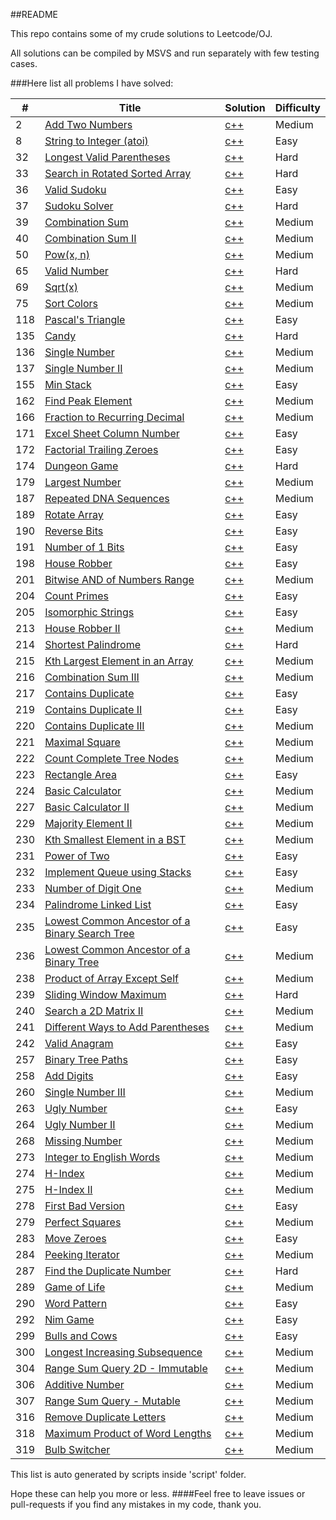 ##README

This repo contains some of my crude solutions to Leetcode/OJ.

All solutions can be compiled by MSVS and run separately with few testing cases.

###Here list all problems I have solved:

|  #  | Title | Solution | Difficulty |
| --- | ----- | -------- | ---------- |
| 2 | [Add Two Numbers](https://leetcode.com//problems/add-two-numbers/) | [c++](src/AddTwoNumbers/program.cpp) | Medium |
| 8 | [String to Integer (atoi)](https://leetcode.com//problems/string-to-integer-atoi/) | [c++](src/atoi/program.cpp) | Easy |
| 32 | [Longest Valid Parentheses](https://leetcode.com//problems/longest-valid-parentheses/) | [c++](src/LongestValidParentheses/program.cpp) | Hard |
| 33 | [Search in Rotated Sorted Array](https://leetcode.com//problems/search-in-rotated-sorted-array/) | [c++](src/SearchInRotatedSortedArray/program.cpp) | Hard |
| 36 | [Valid Sudoku](https://leetcode.com//problems/valid-sudoku/) | [c++](src/ValidSudoku/program.cpp) | Easy |
| 37 | [Sudoku Solver](https://leetcode.com//problems/sudoku-solver/) | [c++](src/SudokuSolver/program.cpp) | Hard |
| 39 | [Combination Sum](https://leetcode.com//problems/combination-sum/) | [c++](src/CombinationSum/program.cpp) | Medium |
| 40 | [Combination Sum II](https://leetcode.com//problems/combination-sum-ii/) | [c++](src/CombinationSumII/program.cpp) | Medium |
| 50 | [Pow(x, n)](https://leetcode.com//problems/powx-n/) | [c++](src/Pow(x,n)/program.cpp) | Medium |
| 65 | [Valid Number](https://leetcode.com//problems/valid-number/) | [c++](src/ValidNumber/program.cpp) | Hard |
| 69 | [Sqrt(x)](https://leetcode.com//problems/sqrtx/) | [c++](src/Sqrt(x)/program.cpp) | Medium |
| 75 | [Sort Colors](https://leetcode.com//problems/sort-colors/) | [c++](src/SortColors/program.cpp) | Medium |
| 118 | [Pascal&#39;s Triangle](https://leetcode.com//problems/pascals-triangle/) | [c++](src/PascalTriangel/program.cpp) | Easy |
| 135 | [Candy](https://leetcode.com//problems/candy/) | [c++](src/Candy/program.cpp) | Hard |
| 136 | [Single Number](https://leetcode.com//problems/single-number/) | [c++](src/SingleNumber/program.cpp) | Medium |
| 137 | [Single Number II](https://leetcode.com//problems/single-number-ii/) | [c++](src/SingleNumberII/program.cpp) | Medium |
| 155 | [Min Stack](https://leetcode.com//problems/min-stack/) | [c++](src/MinStack/program.cpp) | Easy |
| 162 | [Find Peak Element](https://leetcode.com//problems/find-peak-element/) | [c++](src/FindPeakElement/program.cpp) | Medium |
| 166 | [Fraction to Recurring Decimal](https://leetcode.com//problems/fraction-to-recurring-decimal/) | [c++](src/FractiontoRecurringDecimal/program.cpp) | Medium |
| 171 | [Excel Sheet Column Number](https://leetcode.com//problems/excel-sheet-column-number/) | [c++](src/ExcelSheetColumnNumber/program.cpp) | Easy |
| 172 | [Factorial Trailing Zeroes](https://leetcode.com//problems/factorial-trailing-zeroes/) | [c++](src/FactorialTrailingZeroes/program.cpp) | Easy |
| 174 | [Dungeon Game](https://leetcode.com//problems/dungeon-game/) | [c++](src/DungeonGame/program.cpp) | Hard |
| 179 | [Largest Number](https://leetcode.com//problems/largest-number/) | [c++](src/LargestNumber/program.cpp) | Medium |
| 187 | [Repeated DNA Sequences](https://leetcode.com//problems/repeated-dna-sequences/) | [c++](src/RepeatedDNA/program.cpp) | Medium |
| 189 | [Rotate Array](https://leetcode.com//problems/rotate-array/) | [c++](src/RotateArray/program.cpp) | Easy |
| 190 | [Reverse Bits](https://leetcode.com//problems/reverse-bits/) | [c++](src/ReverseBits/program.cpp) | Easy |
| 191 | [Number of 1 Bits](https://leetcode.com//problems/number-of-1-bits/) | [c++](src/Numof1Bits/program.cpp) | Easy |
| 198 | [House Robber](https://leetcode.com//problems/house-robber/) | [c++](src/HouseRober/program.cpp) | Easy |
| 201 | [Bitwise AND of Numbers Range](https://leetcode.com//problems/bitwise-and-of-numbers-range/) | [c++](src/rangebitwiseAnd/program.cpp) | Medium |
| 204 | [Count Primes](https://leetcode.com//problems/count-primes/) | [c++](src/countprime/program.cpp) | Easy |
| 205 | [Isomorphic Strings](https://leetcode.com//problems/isomorphic-strings/) | [c++](src/IsomorphicStrings/program.cpp) | Easy |
| 213 | [House Robber II](https://leetcode.com//problems/house-robber-ii/) | [c++](src/HouseRobberII/program.cpp) | Medium |
| 214 | [Shortest Palindrome](https://leetcode.com//problems/shortest-palindrome/) | [c++](src/ShortestPalindrome/program.cpp) | Hard |
| 215 | [Kth Largest Element in an Array](https://leetcode.com//problems/kth-largest-element-in-an-array/) | [c++](src/KthLargestElem/program.cpp) | Medium |
| 216 | [Combination Sum III](https://leetcode.com//problems/combination-sum-iii/) | [c++](src/CombinationSumIII/program.cpp) | Medium |
| 217 | [Contains Duplicate](https://leetcode.com//problems/contains-duplicate/) | [c++](src/ContainsDuplicate/program.cpp) | Easy |
| 219 | [Contains Duplicate II](https://leetcode.com//problems/contains-duplicate-ii/) | [c++](src/ContainsDuplicateII/program.cpp) | Easy |
| 220 | [Contains Duplicate III](https://leetcode.com//problems/contains-duplicate-iii/) | [c++](src/ContainsDuplicateIII/program.cpp) | Medium |
| 221 | [Maximal Square](https://leetcode.com//problems/maximal-square/) | [c++](src/MaximalSquare/program.cpp) | Medium |
| 222 | [Count Complete Tree Nodes](https://leetcode.com//problems/count-complete-tree-nodes/) | [c++](src/CountCompleteTreeNode/program.cpp) | Medium |
| 223 | [Rectangle Area](https://leetcode.com//problems/rectangle-area/) | [c++](src/RectangleArea/program.cpp) | Easy |
| 224 | [Basic Calculator](https://leetcode.com//problems/basic-calculator/) | [c++](src/BasicCalculator/program.cpp) | Medium |
| 227 | [Basic Calculator II](https://leetcode.com//problems/basic-calculator-ii/) | [c++](src/BasicCalculator2/program.cpp) | Medium |
| 229 | [Majority Element II](https://leetcode.com//problems/majority-element-ii/) | [c++](src/MajorityElementII/program.cpp) | Medium |
| 230 | [Kth Smallest Element in a BST](https://leetcode.com//problems/kth-smallest-element-in-a-bst/) | [c++](src/KthSmallestElementinaBST/program.cpp) | Medium |
| 231 | [Power of Two](https://leetcode.com//problems/power-of-two/) | [c++](src/PowerofTwo/program.cpp) | Easy |
| 232 | [Implement Queue using Stacks](https://leetcode.com//problems/implement-queue-using-stacks/) | [c++](src/ImplementQueueusingStacks/program.cpp) | Easy |
| 233 | [Number of Digit One](https://leetcode.com//problems/number-of-digit-one/) | [c++](src/NumberofDigitOne/program.cpp) | Medium |
| 234 | [Palindrome Linked List](https://leetcode.com//problems/palindrome-linked-list/) | [c++](src/PalindromeLinkedList/program.cpp) | Easy |
| 235 | [Lowest Common Ancestor of a Binary Search Tree](https://leetcode.com//problems/lowest-common-ancestor-of-a-binary-search-tree/) | [c++](src/LowestCommonAncestorofaBinarySearchTree/program.cpp) | Easy |
| 236 | [Lowest Common Ancestor of a Binary Tree](https://leetcode.com//problems/lowest-common-ancestor-of-a-binary-tree/) | [c++](src/LowestCommonAncestorofaBinaryTree/program.cpp) | Medium |
| 238 | [Product of Array Except Self](https://leetcode.com//problems/product-of-array-except-self/) | [c++](src/ProductExceptSelf/program.cpp) | Medium |
| 239 | [Sliding Window Maximum](https://leetcode.com//problems/sliding-window-maximum/) | [c++](src/SlidingWindowMax/program.cpp) | Hard |
| 240 | [Search a 2D Matrix II](https://leetcode.com//problems/search-a-2d-matrix-ii/) | [c++](src/Searcha2DMatrixII/program.cpp) | Medium |
| 241 | [Different Ways to Add Parentheses](https://leetcode.com//problems/different-ways-to-add-parentheses/) | [c++](src/DifferentWaystoAddParentheses/program.cpp) | Medium |
| 242 | [Valid Anagram](https://leetcode.com//problems/valid-anagram/) | [c++](src/ValidAnagram/program.cpp) | Easy |
| 257 | [Binary Tree Paths](https://leetcode.com//problems/binary-tree-paths/) | [c++](src/BinaryTreePaths/program.cpp) | Easy |
| 258 | [Add Digits](https://leetcode.com//problems/add-digits/) | [c++](src/AddDigits/program.cpp) | Easy |
| 260 | [Single Number III](https://leetcode.com//problems/single-number-iii/) | [c++](src/SingleNumberIII/program.cpp) | Medium |
| 263 | [Ugly Number](https://leetcode.com//problems/ugly-number/) | [c++](src/UglyNumber/program.cpp) | Easy |
| 264 | [Ugly Number II](https://leetcode.com//problems/ugly-number-ii/) | [c++](src/UglyNumberII/program.cpp) | Medium |
| 268 | [Missing Number](https://leetcode.com//problems/missing-number/) | [c++](src/MissingNumber/program.cpp) | Medium |
| 273 | [Integer to English Words](https://leetcode.com//problems/integer-to-english-words/) | [c++](src/IntegertoEnglishWords/program.cpp) | Medium |
| 274 | [H-Index](https://leetcode.com//problems/h-index/) | [c++](src/H-Index/program.cpp) | Medium |
| 275 | [H-Index II](https://leetcode.com//problems/h-index-ii/) | [c++](src/H-IndexII/program.cpp) | Medium |
| 278 | [First Bad Version](https://leetcode.com//problems/first-bad-version/) | [c++](src/FirstBadVersion/program.cpp) | Easy |
| 279 | [Perfect Squares](https://leetcode.com//problems/perfect-squares/) | [c++](src/PerfectSquares/program.cpp) | Medium |
| 283 | [Move Zeroes](https://leetcode.com//problems/move-zeroes/) | [c++](src/MoveZeroes/program.cpp) | Easy |
| 284 | [Peeking Iterator](https://leetcode.com//problems/peeking-iterator/) | [c++](src/PeekingIterator/program.cpp) | Medium |
| 287 | [Find the Duplicate Number](https://leetcode.com//problems/find-the-duplicate-number/) | [c++](src/FindtheDuplicateNumber/program.cpp) | Hard |
| 289 | [Game of Life](https://leetcode.com//problems/game-of-life/) | [c++](src/GameofLife/program.cpp) | Medium |
| 290 | [Word Pattern](https://leetcode.com//problems/word-pattern/) | [c++](src/WordPattern/program.cpp) | Easy |
| 292 | [Nim Game](https://leetcode.com//problems/nim-game/) | [c++](src/NimGame/program.cpp) | Easy |
| 299 | [Bulls and Cows](https://leetcode.com//problems/bulls-and-cows/) | [c++](src/BullsandCows/program.cpp) | Easy |
| 300 | [Longest Increasing Subsequence](https://leetcode.com//problems/longest-increasing-subsequence/) | [c++](src/LongestIncreasingSubsequence/program.cpp) | Medium |
| 304 | [Range Sum Query 2D - Immutable](https://leetcode.com//problems/range-sum-query-2d-immutable/) | [c++](src/RangeSumQuery2D-Immutable/program.cpp) | Medium |
| 306 | [Additive Number](https://leetcode.com//problems/additive-number/) | [c++](src/AdditiveNumber/program.cpp) | Medium |
| 307 | [Range Sum Query - Mutable](https://leetcode.com//problems/range-sum-query-mutable/) | [c++](src/RangeSumQuery-Mutable/program.cpp) | Medium |
| 316 | [Remove Duplicate Letters](https://leetcode.com//problems/remove-duplicate-letters/) | [c++](src/RemoveDuplicateLetters/program.cpp) | Medium |
| 318 | [Maximum Product of Word Lengths](https://leetcode.com//problems/maximum-product-of-word-lengths/) | [c++](src/MaximumProductofWordLengths/program.cpp) | Medium |
| 319 | [Bulb Switcher](https://leetcode.com//problems/bulb-switcher/) | [c++](src/BulbSwitcher/program.cpp) | Medium |




This list is auto generated by scripts inside 'script' folder.

Hope these can help you more or less.
####Feel free to leave issues or pull-requests if you find any mistakes in my code, thank you.
